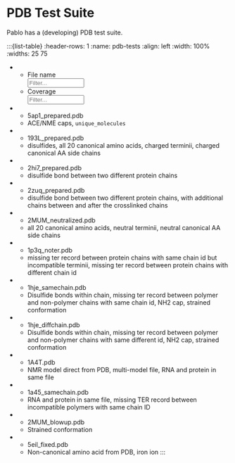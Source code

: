 # PDB Test Suite

Pablo has a (developing) PDB test suite.

:::{list-table}
:header-rows: 1
:name: pdb-tests
:align: left
:width: 100%
:widths: 25 75

*   - File name <input type="text" id="pdb-filter-0" onkeyup="filterTable(0)" placeholder="Filter..." style="display: block; width: 8rem">
    - Coverage <input type="text" id="pdb-filter-1" onkeyup="filterTable(1)" placeholder="Filter..." style="display: block; width: 8rem">
*   - 5ap1_prepared.pdb
    - ACE/NME caps, `unique_molecules`
*   - 193L_prepared.pdb
    - disulfides, all 20 canonical amino acids, charged terminii, charged canonical AA side chains
*   - 2hi7_prepared.pdb
    - disulfide bond between two different protein chains
*   - 2zuq_prepared.pdb
    - disulfide bond between two different protein chains, with additional chains between and after the crosslinked chains
*   - 2MUM_neutralized.pdb
    - all 20 canonical amino acids, neutral terminii, neutral canonical AA side chains
*   - 1p3q_noter.pdb
    - missing ter record between protein chains with same chain id but incompatible terminii, missing ter record between protein chains with different chain id
*   - 1hje_samechain.pdb
    - Disulfide bonds within chain, missing ter record between polymer and non-polymer chains with same chain id, NH2 cap, strained conformation
*   - 1hje_diffchain.pdb
    - Disulfide bonds within chain, missing ter record between polymer and non-polymer chains with same different id, NH2 cap, strained conformation
*   - 1A4T.pdb
    - NMR model direct from PDB, multi-model file, RNA and protein in same file
*   - 1a45_samechain.pdb
    - RNA and protein in same file, missing TER record between incompatible polymers with same chain ID
*   - 2MUM_blowup.pdb
    - Strained conformation
*   - 5eil_fixed.pdb
    - Non-canonical amino acid from PDB, iron ion
:::

<script>
  function filterTable(column) {
    var input, filter, table, tr, td, i, txtValue;
    input = document.getElementById(`pdb-filter-${column}`);
    filter = input.value.toUpperCase();
    table = document.getElementById("pdb-tests");
    tr = table.getElementsByTagName("tr");
    for (i = 0; i < tr.length; i++) {
      td = tr[i].getElementsByTagName("td")[column];
      if (td) {
        txtValue = td.textContent || td.innerText;
        console.log(column, txtValue)
        if (txtValue.toUpperCase().indexOf(filter) > -1) {
          tr[i].style.display = "";
        } else {
          tr[i].style.display = "none";
        }
      }
    }
  }
</script>
